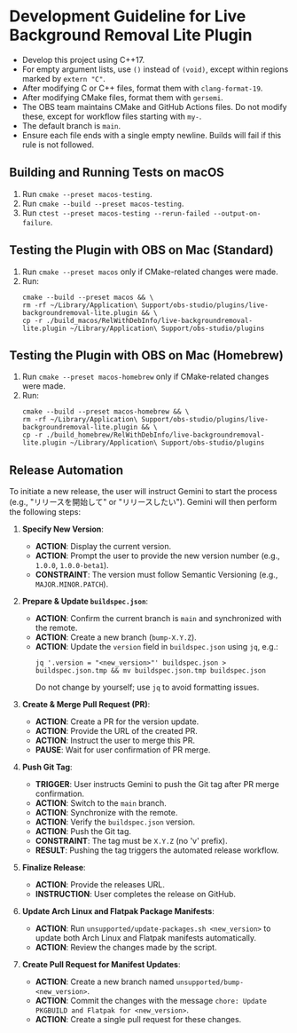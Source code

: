 # Development Guideline for Live Background Removal Lite Plugin

- Develop this project using C++17.
- For empty argument lists, use `()` instead of `(void)`, except within regions marked by `extern "C"`.
- After modifying C or C++ files, format them with `clang-format-19`.
- After modifying CMake files, format them with `gersemi`.
- The OBS team maintains CMake and GitHub Actions files. Do not modify these, except for workflow files starting with `my-`.
- The default branch is `main`.
- Ensure each file ends with a single empty newline. Builds will fail if this rule is not followed.

## Building and Running Tests on macOS

1. Run `cmake --preset macos-testing`.
2. Run `cmake --build --preset macos-testing`.
3. Run `ctest --preset macos-testing --rerun-failed --output-on-failure`.

## Testing the Plugin with OBS on Mac (Standard)

1. Run `cmake --preset macos` only if CMake-related changes were made.
2. Run:
   ```
   cmake --build --preset macos && \
   rm -rf ~/Library/Application\ Support/obs-studio/plugins/live-backgroundremoval-lite.plugin && \
   cp -r ./build_macos/RelWithDebInfo/live-backgroundremoval-lite.plugin ~/Library/Application\ Support/obs-studio/plugins
   ```


## Testing the Plugin with OBS on Mac (Homebrew)

1. Run `cmake --preset macos-homebrew` only if CMake-related changes were made.
2. Run:
   ```
   cmake --build --preset macos-homebrew && \
   rm -rf ~/Library/Application\ Support/obs-studio/plugins/live-backgroundremoval-lite.plugin && \
   cp -r ./build_homebrew/RelWithDebInfo/live-backgroundremoval-lite.plugin ~/Library/Application\ Support/obs-studio/plugins
   ```

## Release Automation

To initiate a new release, the user will instruct Gemini to start the process (e.g., "リリースを開始して" or "リリースしたい"). Gemini will then perform the following steps:

1.  **Specify New Version**:
    * **ACTION**: Display the current version.
    * **ACTION**: Prompt the user to provide the new version number (e.g., `1.0.0`, `1.0.0-beta1`).
    * **CONSTRAINT**: The version must follow Semantic Versioning (e.g., `MAJOR.MINOR.PATCH`).

2.  **Prepare & Update `buildspec.json`**:
    * **ACTION**: Confirm the current branch is `main` and synchronized with the remote.
    * **ACTION**: Create a new branch (`bump-X.Y.Z`).
    * **ACTION**: Update the `version` field in `buildspec.json` using `jq`, e.g.:
      ```
      jq '.version = "<new_version>"' buildspec.json > buildspec.json.tmp && mv buildspec.json.tmp buildspec.json
      ```
      Do not change by yourself; use `jq` to avoid formatting issues.

3.  **Create & Merge Pull Request (PR)**:
    * **ACTION**: Create a PR for the version update.
    * **ACTION**: Provide the URL of the created PR.
    * **ACTION**: Instruct the user to merge this PR.
    * **PAUSE**: Wait for user confirmation of PR merge.

4.  **Push Git Tag**:
    * **TRIGGER**: User instructs Gemini to push the Git tag after PR merge confirmation.
    * **ACTION**: Switch to the `main` branch.
    * **ACTION**: Synchronize with the remote.
    * **ACTION**: Verify the `buildspec.json` version.
    * **ACTION**: Push the Git tag.
    * **CONSTRAINT**: The tag must be `X.Y.Z` (no 'v' prefix).
    * **RESULT**: Pushing the tag triggers the automated release workflow.

5.  **Finalize Release**:
    * **ACTION**: Provide the releases URL.
    * **INSTRUCTION**: User completes the release on GitHub.

6.  **Update Arch Linux and Flatpak Package Manifests**:
    * **ACTION**: Run `unsupported/update-packages.sh <new_version>` to update both Arch Linux and Flatpak manifests automatically.
    * **ACTION**: Review the changes made by the script.

7.  **Create Pull Request for Manifest Updates**:
    * **ACTION**: Create a new branch named `unsupported/bump-<new_version>`.
    * **ACTION**: Commit the changes with the message `chore: Update PKGBUILD and Flatpak for <new_version>`.
    * **ACTION**: Create a single pull request for these changes.

